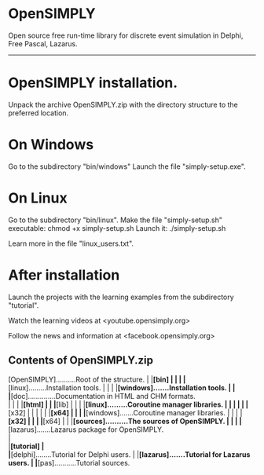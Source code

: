 # OpenSIMPLY

Open source free run-time library for discrete event simulation in Delphi, Free Pascal, Lazarus.
************************************************************************************************

OpenSIMPLY installation.
========================

Unpack the archive OpenSIMPLY.zip with the directory structure to the preferred location.


On Windows
==========
Go to the subdirectory "bin/windows"
Launch the file "simply-setup.exe".


On Linux
========
Go to the subdirectory "bin/linux".
Make the file "simply-setup.sh" executable: chmod +x simply-setup.sh
Launch it:  ./simply-setup.sh  

Learn more in the file "linux_users.txt".


After installation
==================

Launch the projects with the learning examples from the subdirectory "tutorial".

Watch the learning videos at <youtube.opensimply.org>
 
Follow the news and information at <facebook.opensimply.org> 


Contents of OpenSIMPLY.zip
--------------------------

[OpenSIMPLY]..........Root of the structure.
|
|__[bin]
|  |
|  |__[linux].........Installation tools.
|  |
|  |__[windows].......Installation tools.
| 
|  
|__[doc]..............Documentation in HTML and CHM formats.  
|  |
|  |__[html]
| 
| 
|__[lib]
|  |
|  |__[linux].........Coroutine manager libraries.
|  |  |
|  |  |__[x32]
|  |  |
|  |  |__[x64]
|  |
|  |__[windows].......Coroutine manager libraries.
|     |
|     |__[x32]
|     |
|     |__[x64]
| 
| 
|__[sources]..........The sources of OpenSIMPLY.
|  |
|  |__[lazarus].......Lazarus package for OpenSIMPLY.   
|  
|__[tutorial]
   |           
   |__[delphi]........Tutorial for Delphi users. 
   |
   |__[lazarus].......Tutorial for Lazarus users. 
   |
   |__[pas]...........Tutorial sources.

